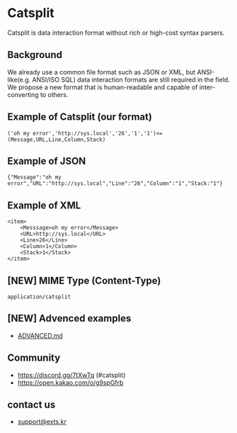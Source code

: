 # Catsplit
Catsplit is data interaction format without rich or high-cost syntax parsers.

## Background
We already use a common file format such as JSON or XML, but ANSI-like(e.g. ANSI/ISO SQL) data interaction formats are still required in the field. We propose a new format that is human-readable and capable of inter-converting to others.

## Example of Catsplit (our format)
```
('oh my error','http://sys.local','26','1','1')<=(Message,URL,Line,Column,Stack)
```

## Example of JSON
```
{"Message":"oh my error","URL":"http://sys.local","Line":"26","Column":"1","Stack:"1"}
```

## Example of XML
```
<item>
    <Messsage>oh my error</Message>
    <URL>http://sys.local</URL>
    <Line>26</Line>
    <Column>1</Column>
    <Stack>1</Stack>
</item>
```

## [NEW] MIME Type (Content-Type)
```
application/catsplit
```

## [NEW] Advenced examples
- [ADVANCED.md](https://github.com/gnh1201/catsplit-format/blob/master/ADVANCED.md)

## Community
- https://discord.gg/7tXwTq (#catsplit)
- https://open.kakao.com/o/g9spGfrb

## contact us
- support@exts.kr

